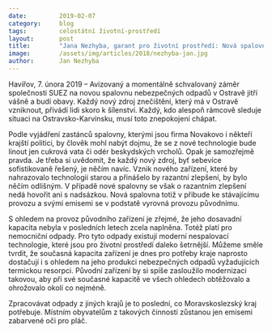 ```yaml
---
date:         2019-02-07
category:     blog
tags:         celostátní životní-prostředí
layout:       post
title:        "Jana Nezhyba, garant pro životní prostředí: Nová spalovna nebezpečných odpadů v Ostravě budí emoce"
image:        /assets/img/articles/2018/nezhyba-jan.jpg
author:       Jan Nezhyba
---
```



Havířov, 7. února 2019 – Avizovaný a momentálně schvalovaný záměr společnosti SUEZ na novou spalovnu nebezpečných odpadů v Ostravě jitří vášně a budí obavy. Každý nový zdroj znečištění, který má v Ostravě vzniknout, přivádí lidi skoro k šílenství. Každý, kdo alespoň rámcově sleduje situaci na Ostravsko-Karvinsku, musí toto znepokojení chápat. 

Podle vyjádření zastánců spalovny, kterými jsou firma Novakovo i někteří krajští politici, by člověk mohl nabýt dojmu, že se z nové technologie bude linout jen cukrová vata či odér beskydských vrcholů. Opak je samozřejmě pravda. Je třeba si uvědomit, že každý nový zdroj, byť sebevíce sofistikovaně řešený, je něčím navíc. Vznik nového zařízení, které by nahrazovalo technologii starou a přinášelo by razantní zlepšení, by bylo něčím odlišným. V případě nové spalovny se však o razantním zlepšení nedá hovořit ani s nadsázkou. Nová spalovna totiž v přibude ke stávajícímu provozu a svými emisemi se v podstatě vyrovná provozu původnímu. 

S ohledem na provoz původního zařízení je zřejmé, že jeho dosavadní kapacita nebyla v posledních letech zcela naplněna. Totéž platí pro nemocniční odpady. Pro tyto odpady existují moderní nespalovací technologie, které jsou pro životní prostředí daleko šetrnější. Můžeme směle tvrdit, že současná kapacita zařízení je dnes pro potřeby kraje naprosto dostačují i s ohledem na jeho produkci nebezpečných odpadů vyžadujících termickou resorpci. Původní zařízení by si spíše zasloužilo modernizaci takovou, aby při své současné kapacitě ve všech ohledech obtěžovalo a ohrožovalo okolí co nejméně. 

Zpracovávat odpady z jiných krajů je to poslední, co Moravskoslezský kraj potřebuje. Místním obyvatelům z takových činností zůstanou jen emisemi zabarvené oči pro pláč. 
